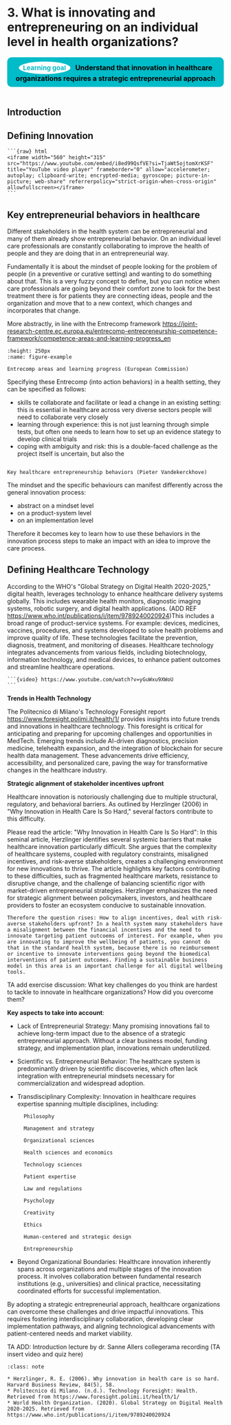 # 3. What is innovating and entrepreneuring on an individual level in health organizations?

<center>
  <div style="padding: 10px; background-color: #00BBC8; border-radius: 10px; display: inline-block; font-weight: bold; font-size: 16px; color: #000; position: relative;">
    <span style="background-color: white; color: #00BBC8; border-radius: 50%; padding: 5px 10px; font-size: 15px; font-weight: bold; margin-right: 8px; display: inline-block;">Learning goal</span>
    Understand that innovation in healthcare organizations requires a strategic entrepreneurial approach
  </div>
</center>
<br>

## Introduction

## Defining Innovation
````{admonition} 🔴Add an appropriate title for this video🔴
```{raw} html
<iframe width="560" height="315" src="https://www.youtube.com/embed/i8ed99QsfVE?si=TjaWt5ojtomXrKSF" title="YouTube video player" frameborder="0" allow="accelerometer; autoplay; clipboard-write; encrypted-media; gyroscope; picture-in-picture; web-share" referrerpolicy="strict-origin-when-cross-origin" allowfullscreen></iframe>
```
````

## Key entrepreneurial behaviors in healthcare
Different stakeholders in the health system can be entrepreneurial and many of them already show entrepreneurial behavior. On an individual level care professionals are constantly collaborating to improve the health of people and they are doing that in an entrepreneurial way.

Fundamentally it is about the mindset of people looking for the problem of people (in a preventive or curative setting) and wanting to do something about that. This is a very fuzzy concept to define, but you can notice when care professionals are going beyond their comfort zone to look for the best treatment there is for patients they are connecting ideas, people and the organization and move that to a new context, which changes and incorporates that change. 

More abstractly, in line with the Entrecomp framework https://joint-research-centre.ec.europa.eu/entrecomp-entrepreneurship-competence-framework/competence-areas-and-learning-progress_en


```{figure} ../figures/entrecomp.png
:height: 250px
:name: figure-example

Entrecomp areas and learning progress (European Commission)
```

Specifying these Entrecomp (into action behaviors) in a health setting, they can be specified as follows:
* skills te collaborate and facilitate or lead a change in an existing setting: this is essential in healthcare across very diverse sectors people will need to collaborate very closely
* learning through experience: this is not just learning through simple tests, but often one needs to learn how to set up an evidence stategy to develop clinical trials
* coping with ambiguity and risk: this is a double-faced challenge as the project itself is uncertain, but also the 

```{figure} ../figures/Behaviors-ent-healthcare.png

Key healthcare entrepreneurship behaviors (Pieter Vandekerckhove)
```



The mindset and the specific behaviours can manifest differently across the general innovation process:
* abstract on a mindset level
* on a product-system level
* on an implementation level

Therefore it becomes key to learn how to use these behaviors in the innovation process steps to make an impact with an idea to improve the care process.

## Defining Healthcare Technology

According to the WHO's "Global Strategy on Digital Health 2020-2025," digital health, leverages technology to enhance healthcare delivery systems globally. This includes wearable health monitors, diagnostic imaging systems, robotic surgery, and digital health applications. (ADD REF https://www.who.int/publications/i/item/9789240020924)This includes a broad range of product-service systems. For example: devices, medicines, vaccines, procedures, and systems developed to solve health problems and improve quality of life. These technologies facilitate the prevention, diagnosis, treatment, and monitoring of diseases. Healthcare technology integrates advancements from various fields, including biotechnology, information technology, and medical devices, to enhance patient outcomes and streamline healthcare operations.



````{admonition} Watch this video by prof. Dominik Böhler about digital health
```{video} https://www.youtube.com/watch?v=yGuWxu9XWoU
```
````


**Trends in Health Technology**

The Politecnico di Milano's Technology Foresight report https://www.foresight.polimi.it/health/1/ provides insights into future trends and innovations in healthcare technology. This foresight is critical for anticipating and preparing for upcoming challenges and opportunities in MedTech. Emerging trends include AI-driven diagnostics, precision medicine, telehealth expansion, and the integration of blockchain for secure health data management. These advancements drive efficiency, accessibility, and personalized care, paving the way for transformative changes in the healthcare industry. 

**Strategic alignment of stakeholder incentives upfront**

Healthcare innovation is notoriously challenging due to multiple structural, regulatory, and behavioral barriers. As outlined by Herzlinger (2006) in "Why Innovation in Health Care Is So Hard," several factors contribute to this difficulty. 

Please read the article: "Why Innovation in Health Care Is So Hard": In this seminal article, Herzlinger identifies several systemic barriers that make healthcare innovation particularly difficult. She argues that the complexity of healthcare systems, coupled with regulatory constraints, misaligned incentives, and risk-averse stakeholders, creates a challenging environment for new innovations to thrive. The article highlights key factors contributing to these difficulties, such as fragmented healthcare markets, resistance to disruptive change, and the challenge of balancing scientific rigor with market-driven entrepreneurial strategies. Herzlinger emphasizes the need for strategic alignment between policymakers, investors, and healthcare providers to foster an ecosystem conducive to sustainable innovation.

```{admonition} Important
Therefore the question rises: How to align incentives, deal with risk-averse stakeholders upfront? In a health system many stakeholders have a misalignment between the financial incentives and the need to innovate targeting patient outcoems of interest. For example, when you are innovating to improve the wellbeing of patients, you cannot do that in the standard health system, because there is no reimbursement or incentive to innovate interventions going beyond the biomedical interventions of patient outcomes. Finding a sustainable business model in this area is an important challenge for all digital wellbeing tools.
```



TA add exercise discussion: What key challenges do you think are hardest to tackle to innovate in healthcare organizations? How did you overcome them?

<script src=https://utteranc.es/client.js
        repo="pietervandekerckhove/handbook-innovating-health"
        issue-term="innovation challenges discussion"
        theme="github-light"
        crossorigin="anonymous"
        async>
</script>

**Key aspects to take into account**:
* Lack of Entrepreneurial Strategy: Many promising innovations fail to achieve long-term impact due to the absence of a strategic entrepreneurial approach. Without a clear business model, funding strategy, and implementation plan, innovations remain underutilized.

* Scientific vs. Entrepreneurial Behavior: The healthcare system is predominantly driven by scientific discoveries, which often lack integration with entrepreneurial mindsets necessary for commercialization and widespread adoption.

* Transdisciplinary Complexity: Innovation in healthcare requires expertise spanning multiple disciplines, including:

        Philosophy
        
        Management and strategy

        Organizational sciences

        Health sciences and economics

        Technology sciences

        Patient expertise

        Law and regulations

        Psychology

        Creativity

        Ethics

        Human-centered and strategic design

        Entrepreneurship

* Beyond Organizational Boundaries: Healthcare innovation inherently spans across organizations and multiple stages of the innovation process. It involves collaboration between fundamental research institutions (e.g., universities) and clinical practice, necessitating coordinated efforts for successful implementation.

By adopting a strategic entrepreneurial approach, healthcare organizations can overcome these challenges and drive impactful innovations. This requires fostering interdisciplinary collaboration, developing clear implementation pathways, and aligning technological advancements with patient-centered needs and market viability.

TA ADD: Introduction lecture by dr. Sanne Allers collegerama recording (TA insert video and quiz here)



```{admonition} Bibliography
:class: note 

* Herzlinger, R. E. (2006). Why innovation in health care is so hard. Harvard Business Review, 84(5), 58.
* Politecnico di Milano. (n.d.). Technology Foresight: Health. Retrieved from https://www.foresight.polimi.it/health/1/
* World Health Organization. (2020). Global Strategy on Digital Health 2020-2025. Retrieved from https://www.who.int/publications/i/item/9789240020924